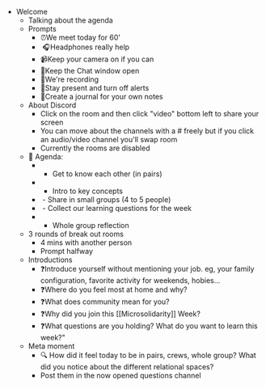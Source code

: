 - Welcome
    - Talking about the agenda
    - Prompts 
        - ⏰We meet today for 60' 
        -  🎧Headphones really help 
        - 📹Keep your camera on if you can 
        - 💬Keep the Chat window open 
        - 🔴We're recording 
        - 📵Stay present and turn off alerts 
        - 📝Create a journal for your own notes
    - About Discord
        - Click on the room and then click "video" bottom left to share your screen
        - You can move about the channels with a # freely but if you click an audio/video channel you'll swap room
        - Currently the rooms are disabled
    - 🧭 Agenda: 
        - - Get to know each other (in pairs) 
        - - Intro to key concepts
        -  - Share in small groups (4 to 5 people)
        -  - Collect our learning questions for the week 
        - - Whole group reflection
    - 3 rounds of break out rooms
        - 4 mins with another person
        - Prompt halfway
    - Introductions
        - ❓Introduce yourself without mentioning your job. eg, your family configuration, favorite activity for weekends, hobies...
        - ❓Where do you feel most at home and why?
        - ❓What does community mean for you?
        - ❓Why did you join this [[Microsolidarity]] Week? 
        - ❓What questions are you holding? What do you want to learn this week?"
    - Meta moment
        - 🔍 How did it feel today to be in pairs, crews, whole group? What did you notice about the different relational spaces?
        - Post them in the now opened questions channel
